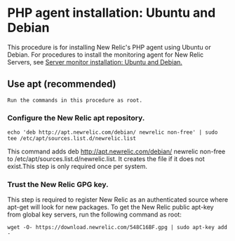 # PHP agent installation: Ubuntu and Debian

  This procedure is for installing New Relic's PHP agent using Ubuntu or Debian. For procedures to install the monitoring agent for New Relic Servers, see [Server monitor installation: Ubuntu and Debian.](https://docs.newrelic.com/docs/servers/new-relic-servers-linux/installation-configuration/servers-installation-ubuntu-debian)

## Use apt (recommended)
    
    Run the commands in this procedure as root.

### Configure the New Relic apt repository.

    echo 'deb http://apt.newrelic.com/debian/ newrelic non-free' | sudo tee /etc/apt/sources.list.d/newrelic.list

   This command adds deb http://apt.newrelic.com/debian/ newrelic non-free to /etc/apt/sources.list.d/newrelic.list. It creates the file if it does not exist.This step is only required once per system.

### Trust the New Relic GPG key.

   This step is required to register New Relic as an authenticated source where apt-get will look for new packages. To get the New Relic public apt-key from global key servers, run the following command as root:

    wget -O- https://download.newrelic.com/548C16BF.gpg | sudo apt-key add -
